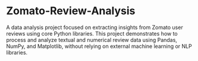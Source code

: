 # Zomato-Review-Analysis
A data analysis project focused on extracting insights from Zomato user reviews using core Python libraries. This project demonstrates how to process and analyze textual and numerical review data using Pandas, NumPy, and Matplotlib, without relying on external machine learning or NLP libraries.
